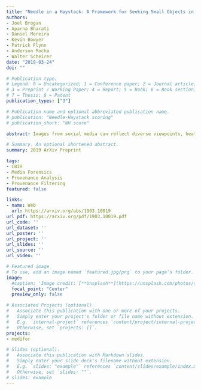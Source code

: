 ```yaml
---
title: "Needle in a Haystack: A Framework for Seeking Small Objects in Big Datasets"
authors:
- Joel Brogan
- Aparna Bharati
- Daniel Moreira
- Kevin Bowyer
- Patrick Flynn
- Anderson Rocha
- Walter Scheirer
date: "2019-03-24"
doi: ""

# Publication type.
# Legend: 0 = Uncategorized; 1 = Conference paper; 2 = Journal article;
# 3 = Preprint / Working Paper; 4 = Report; 5 = Book; 6 = Book section;
# 7 = Thesis; 8 = Patent
publication_types: ["3"]

# Publication name and optional abbreviated publication name.
# publication: "Needle-Haystack scoring"
# publication_short: "NH score"

abstract: Images from social media can reflect diverse viewpoints, heated arguments, and expressions of creativity --- adding new complexity to search tasks. Researchers working on Content-Based Image Retrieval (CBIR) have traditionally tuned their search algorithms to match filtered results with user search intent. However, we are now bombarded with composite images of unknown origin, authenticity, and even meaning. With such uncertainty, users may not have an initial idea of what the results of a search query should look like. For instance, hidden people, spliced objects, and subtly altered scenes can be difficult for a user to detect initially in a meme image, but may contribute significantly to its composition. We propose a new framework for image retrieval that models object-level regions using image keypoints retrieved from an image index, which are then used to accurately weight small contributing objects within the results, without the need for costly object detection steps. We call this method Needle-Haystack (NH) scoring, and it is optimized for fast matrix operations on CPUs. We show that this method not only performs comparably to state-of-the-art methods in classic CBIR problems, but also outperforms them in fine-grained object- and instance-level retrieval on the Oxford 5K, Paris 6K, Google-Landmarks, and NIST MFC2018 datasets, as well as meme-style imagery from Reddit.

# Summary. An optional shortened abstract.
summary: 2019 ArXiv Preprint

tags:
- CBIR
- Media Forensics
- Provenance Analysis
- Provenance Filtering
featured: false

links:
- name: Web
  url: https://arxiv.org/abs/1903.10019
url_pdf: https://arxiv.org/pdf/1903.10019.pdf
url_code: ''
url_dataset: ''
url_poster: ''
url_project: ''
url_slides: ''
url_source: ''
url_video: ''

# Featured image
# To use, add an image named `featured.jpg/png` to your page's folder. 
image:
  #caption: 'Image credit: [**Unsplash**](https://unsplash.com/photos/s9CC2SKySJM)'
  focal_point: "Center"
  preview_only: false

# Associated Projects (optional).
#   Associate this publication with one or more of your projects.
#   Simply enter your project's folder or file name without extension.
#   E.g. `internal-project` references `content/project/internal-project/index.md`.
#   Otherwise, set `projects: []`.
projects:
- medifor

# Slides (optional).
#   Associate this publication with Markdown slides.
#   Simply enter your slide deck's filename without extension.
#   E.g. `slides: "example"` references `content/slides/example/index.md`.
#   Otherwise, set `slides: ""`.
# slides: example
---
```


